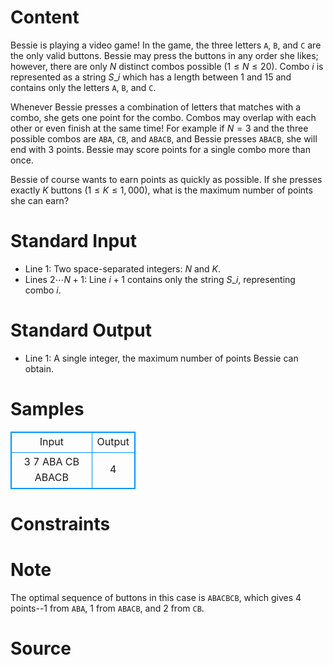 
# Content

Bessie is playing a video game! In the game, the three letters `A`, `B`, and `C` are the only valid buttons. Bessie may press the buttons in any order she likes; however, there are only $N$ distinct combos possible ($1 \leq N \leq 20$). Combo $i$ is represented as a string $S\_i$ which has a length between $1$ and $15$ and contains only the letters `A`, `B`, and `C`.

Whenever Bessie presses a combination of letters that matches with a combo, she gets one point for the combo. Combos may overlap with each other or even finish at the same time! For example if $N = 3$ and the three possible combos are `ABA`, `CB`, and `ABACB`, and Bessie presses `ABACB`, she will end with $3$ points. Bessie may score points for a single combo more than once.

Bessie of course wants to earn points as quickly as possible. If she presses exactly $K$ buttons ($1 \leq K \leq 1,000$), what is the maximum number of points she can earn?

# Standard Input

* Line $1$: Two space-separated integers: $N$ and $K$.
* Lines $2\cdots N+1$: Line $i+1$ contains only the string $S\_i$, representing
combo $i$.

# Standard Output

* Line $1$: A single integer, the maximum number of points Bessie can
obtain.

# Samples

<style>
        table,table tr th, table tr td { border:1px solid #0094ff; }
        table { width: 200px; min-height: 25px; line-height: 25px; text-align: center; border-collapse: collapse;}   
    </style>
<table>
	<tr>
		<td>Input</td>
		<td>Output</td>
	</tr>
<tr><td>3 7
ABA
CB
ABACB</td><td>4</td></tr></table>


# Constraints



# Note

The optimal sequence of buttons in this case is `ABACBCB`, which gives $4$
points--$1$ from `ABA`, $1$ from `ABACB`, and $2$ from `CB`.

# Source


